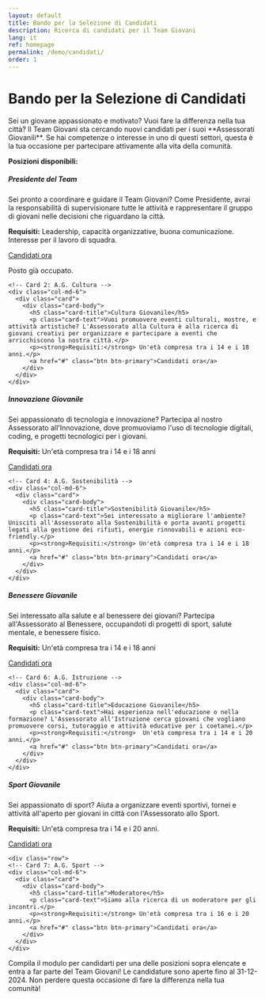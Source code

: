 ```yaml
---
layout: default
title: Bando per la Selezione di Candidati
description: Ricerca di candidati per il Team Giovani
lang: it
ref: homepage
permalink: /demo/candidati/
order: 1
---
```


<main class="container my-4" markdown="1">
  <h1>Bando per la Selezione di Candidati</h1>
  <p>Sei un giovane appassionato e motivato? Vuoi fare la differenza nella tua città? Il Team Giovani sta cercando nuovi candidati per i suoi **Assessorati Giovanili**. Se hai competenze o interesse in uno di questi settori, questa è la tua occasione per partecipare attivamente alla vita della comunità.</p>
  
  <p><strong>Posizioni disponibili:</strong></p>

  <div class="row">
    <!-- Card 1: Presidente -->
    <div class="col-md-6">
      <div class="card">
        <div class="card-body">
          <h5 class="card-title">Presidente del Team</h5>
          <p class="card-text">Sei pronto a coordinare e guidare il Team Giovani? Come Presidente, avrai la responsabilità di supervisionare tutte le attività e rappresentare il gruppo di giovani nelle decisioni che riguardano la città.</p>
          <p><strong>Requisiti:</strong> Leadership, capacità organizzative, buona comunicazione. Interesse per il lavoro di squadra.</p>
          <a href="#" class="btn btn-secondary disabled">Candidati ora</a>
          <p>Posto già occupato.</p>
        </div>
      </div>
    </div>

    <!-- Card 2: A.G. Cultura -->
    <div class="col-md-6">
      <div class="card">
        <div class="card-body">
          <h5 class="card-title">Cultura Giovanile</h5>
          <p class="card-text">Vuoi promuovere eventi culturali, mostre, e attività artistiche? L'Assessorato alla Cultura è alla ricerca di giovani creativi per organizzare e partecipare a eventi che arricchiscono la nostra città.</p>
          <p><strong>Requisiti:</strong> Un'età compresa tra i 14 e i 18 anni.</p>
          <a href="#" class="btn btn-primary">Candidati ora</a>
        </div>
      </div>
    </div>
  </div>

  <div class="row">
    <!-- Card 3: A.G. Innovazione -->
    <div class="col-md-6">
      <div class="card">
        <div class="card-body">
          <h5 class="card-title">Innovazione Giovanile</h5>
          <p class="card-text">Sei appassionato di tecnologia e innovazione? Partecipa al nostro Assessorato all'Innovazione, dove promuoviamo l'uso di tecnologie digitali, coding, e progetti tecnologici per i giovani.</p>
          <p><strong>Requisiti:</strong> Un'età compresa tra i 14 e i 18 anni</p>
          <a href="#" class="btn btn-primary">Candidati ora</a>
        </div>
      </div>
    </div>

    <!-- Card 4: A.G. Sostenibilità -->
    <div class="col-md-6">
      <div class="card">
        <div class="card-body">
          <h5 class="card-title">Sostenibilità Giovanile</h5>
          <p class="card-text">Sei interessato a migliorare l'ambiente? Unisciti all'Assessorato alla Sostenibilità e porta avanti progetti legati alla gestione dei rifiuti, energie rinnovabili e azioni eco-friendly.</p>
          <p><strong>Requisiti:</strong> Un'età compresa tra i 14 e i 18 anni.</p>
          <a href="#" class="btn btn-primary">Candidati ora</a>
        </div>
      </div>
    </div>
  </div>

  <div class="row">
    <!-- Card 5: A.G. Benessere -->
    <div class="col-md-6">
      <div class="card">
        <div class="card-body">
          <h5 class="card-title">Benessere Giovanile</h5>
          <p class="card-text">Sei interessato alla salute e al benessere dei giovani? Partecipa all'Assessorato al Benessere, occupandoti di progetti di sport, salute mentale, e benessere fisico.</p>
          <p><strong>Requisiti:</strong> Un'età compresa tra i 14 e i 18 anni</p>
          <a href="#" class="btn btn-primary">Candidati ora</a>
        </div>
      </div>
    </div>

    <!-- Card 6: A.G. Istruzione -->
    <div class="col-md-6">
      <div class="card">
        <div class="card-body">
          <h5 class="card-title">Educazione Giovanile</h5>
          <p class="card-text">Hai esperienza nell'educazione o nella formazione? L'Assessorato all'Istruzione cerca giovani che vogliano promuovere corsi, tutoraggio e attività educative per i coetanei.</p>
          <p><strong>Requisiti:</strong>  Un'età compresa tra i 14 e i 20 anni.</p>
          <a href="#" class="btn btn-primary">Candidati ora</a>
        </div>
      </div>
    </div>
  </div>

  <div class="row">
    <!-- Card 7: A.G. Sport -->
    <div class="col-md-6">
      <div class="card">
        <div class="card-body">
          <h5 class="card-title">Sport Giovanile</h5>
          <p class="card-text">Sei appassionato di sport? Aiuta a organizzare eventi sportivi, tornei e attività all'aperto per giovani in città con l'Assessorato allo Sport.</p>
          <p><strong>Requisiti:</strong> Un'età compresa tra i 14 e i 20 anni.</p>
          <a href="#" class="btn btn-primary">Candidati ora</a>
        </div>
      </div>
    </div>
  </div>

    <div class="row">
    <!-- Card 7: A.G. Sport -->
    <div class="col-md-6">
      <div class="card">
        <div class="card-body">
          <h5 class="card-title">Moderatore</h5>
          <p class="card-text">Siamo alla ricerca di un moderatore per gli incontri.</p>
          <p><strong>Requisiti:</strong> Un'età compresa tra i 16 e i 20 anni.</p>
          <a href="#" class="btn btn-primary">Candidati ora</a>
        </div>
      </div>
    </div>
  </div>

  <p>Compila il modulo per candidarti per una delle posizioni sopra elencate e entra a far parte del Team Giovani! Le candidature sono aperte fino al 31-12-2024. Non perdere questa occasione di fare la differenza nella tua comunità!</p>
</main>
